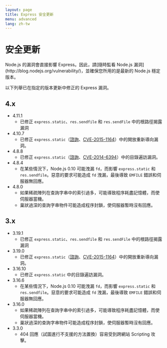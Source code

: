 ```yaml
---
layout: page
title: Express 安全更新
menu: advanced
lang: zh-tw
---
```


# 安全更新

<div class="doc-box doc-notice" markdown="1">
Node.js 的漏洞會直接影響 Express。因此，請[隨時監看 Node.js 漏洞](http://blog.nodejs.org/vulnerability/)，並確保您所用的是最新的 Node.js 穩定版本。
</div>

以下列舉已在指定的版本更新中修正的 Express 漏洞。

## 4.x

  * 4.11.1
    * 已修正 `express.static`、`res.sendfile` 和 `res.sendFile` 中的根路徑揭露漏洞
  * 4.10.7
    * 已修正 `express.static`（[諮詢](https://npmjs.com/advisories/35)、[CVE-2015-1164](http://cve.mitre.org/cgi-bin/cvename.cgi?name=CVE-2015-1164)）中的開放重新導向漏洞。
  * 4.8.8
    * 已修正 `express.static`（[諮詢](http://npmjs.com/advisories/32)、[CVE-2014-6394](http://cve.mitre.org/cgi-bin/cvename.cgi?name=CVE-2014-6394)）中的目錄遍訪漏洞。
  * 4.8.4
    * 在某些情況下，Node.js 0.10 可能洩漏 `fd`，而影響 `express.static` 和 `res.sendfile`。惡意的要求可能造成 `fd` 洩漏，最後導致 `EMFILE` 錯誤和伺服器無回應。
  * 4.8.0
    * 如果稀疏陣列在查詢字串中的索引過多，可能導致程序耗盡記憶體，而使伺服器當機。
    * 巢狀過深的查詢字串物件可能造成程序封鎖，使伺服器暫時沒有回應。

## 3.x

  * 3.19.1
    * 已修正 `express.static`、`res.sendfile` 和 `res.sendFile` 中的根路徑揭露漏洞
  * 3.19.0
    * 已修正 `express.static`（[諮詢](https://npmjs.com/advisories/35)、[CVE-2015-1164](http://cve.mitre.org/cgi-bin/cvename.cgi?name=CVE-2015-1164)）中的開放重新導向漏洞。
  * 3.16.10
    * 已修正 `express.static` 中的目錄遍訪漏洞。
  * 3.16.6
    * 在某些情況下，Node.js 0.10 可能洩漏 `fd`，而影響 `express.static` 和 `res.sendfile`。惡意的要求可能造成 `fd` 洩漏，最後導致 `EMFILE` 錯誤和伺服器無回應。
  * 3.16.0
    * 如果稀疏陣列在查詢字串中的索引過多，可能導致程序耗盡記憶體，而使伺服器當機。
    * 巢狀過深的查詢字串物件可能造成程序封鎖，使伺服器暫時沒有回應。
  * 3.3.0
    * 404 回應（試圖進行不支援的方法置換）容易受到跨網站 Scripting 攻擊。

